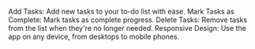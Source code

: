 Add Tasks: Add new tasks to your to-do list with ease.
Mark Tasks as Complete: Mark tasks as complete progress.
Delete Tasks: Remove tasks from the list when they're no longer needed.
Responsive Design: Use the app on any device, from desktops to mobile phones.
